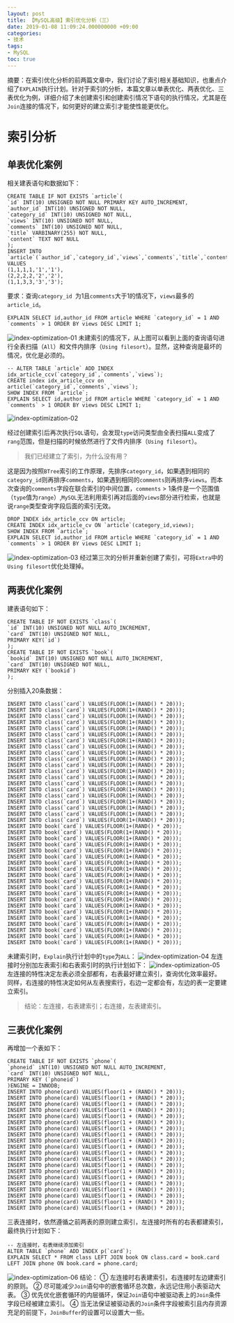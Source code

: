 ```yaml
---
layout: post
title: 【MySQL高级】索引优化分析（三）
date: 2019-01-08 11:09:24.000000000 +09:00
categories:
- 技术
tags:
- MySQL
toc: true
---
```


摘要：在索引优化分析的前两篇文章中，我们讨论了索引相关基础知识，也重点介绍了`EXPLAIN`执行计划。针对于索引的分析，本篇文章以单表优化、两表优化、三表优化为例，详细介绍了未创建索引和创建索引情况下语句的执行情况，尤其是在`Join`连接的情况下，如何更好的建立索引才能使性能更优化。

# 索引分析

## 单表优化案例

相关建表语句和数据如下：

```
CREATE TABLE IF NOT EXISTS `article`(
`id` INT(10) UNSIGNED NOT NULL PRIMARY KEY AUTO_INCREMENT,
`author_id` INT(10) UNSIGNED NOT NULL,
`category_id` INT(10) UNSIGNED NOT NULL,
`views` INT(10) UNSIGNED NOT NULL,
`comments` INT(10) UNSIGNED NOT NULL,
`title` VARBINARY(255) NOT NULL,
`content` TEXT NOT NULL
);
INSERT INTO `article`(`author_id`,`category_id`,`views`,`comments`,`title`,`content`) VALUES 
(1,1,1,1,'1','1'),
(2,2,2,2,'2','2'),
(1,1,3,3,'3','3');
```
要求：查询`category_id `为1且`comments`大于1的情况下，`views`最多的`article_id`。

```
EXPLAIN SELECT id,author_id FROM article WHERE `category_id` = 1 AND `comments` > 1 ORDER BY views DESC LIMIT 1;
```
![index-optimization-01](https://github.com/LensXiong/hexo_source_code/blob/master/img/technology/2019/mysql-index-optimization-03/01.jpg?raw=true)
未建索引的情况下，从上图可以看到上面的查询语句进行全表扫描（`All`）和文件内排序（`Using filesort`）。显然，这种查询是最坏的情况，优化是必须的。

```
-- ALTER TABLE `article` ADD INDEX idx_article_ccv(`category_id`,`comments`,`views`);
CREATE index idx_article_ccv on article(`category_id`,`comments`,`views`);
SHOW INDEX FROM `article`;
EXPLAIN SELECT id,author_id FROM article WHERE `category_id` = 1 AND `comments` > 1 ORDER BY views DESC LIMIT 1;
```
![index-optimization-02](https://github.com/LensXiong/hexo_source_code/blob/master/img/technology/2019/mysql-index-optimization-03/02.jpg?raw=true)

经过创建索引后再次执行`SQL`语句，会发现`type`访问类型由全表扫描`ALL`变成了`rang`范围，但是扫描的时候依然进行了文件内排序（`Using filesort`）。
> 我们已经建立了索引，为什么没有用？

这是因为按照`BTree`索引的工作原理，先排序`category_id`，如果遇到相同的`category_id`则再排序`comments`，如果遇到相同的`comments`则再排序`views`。而本次查询的`comments`字段在联合索引的中间位置，`comments` > 1条件是一个范围值（`type`值为`range`）,`MySQL`无法利用索引再对后面的`views`部分进行检索，也就是说`range`类型查询字段后面的索引无效。
```
DROP INDEX idx_article_ccv ON article;
CREATE INDEX idx_article_cv ON `article`(category_id,views);
SHOW INDEX FROM `article`;
EXPLAIN SELECT id,author_id FROM article WHERE `category_id` = 1 AND `comments` > 1 ORDER BY views DESC LIMIT 1;
```
![index-optimization-03](https://github.com/LensXiong/hexo_source_code/blob/master/img/technology/2019/mysql-index-optimization-03/03.jpg?raw=true)
经过第三次的分析并重新创建了索引，可将`Extra`中的`Using filesort`优化处理掉。

## 两表优化案例

建表语句如下：

```
CREATE TABLE IF NOT EXISTS `class`(
`id` INT(10) UNSIGNED NOT NULL AUTO_INCREMENT,
`card` INT(10) UNSIGNED NOT NULL,
PRIMARY KEY(`id`)
);
CREATE TABLE IF NOT EXISTS `book`(
`bookid` INT(10) UNSIGNED NOT NULL AUTO_INCREMENT,
`card` INT(10) UNSIGNED NOT NULL,
PRIMARY KEY (`bookid`)
);
```

分别插入20条数据：

```
INSERT INTO class(`card`) VALUES(FLOOR(1+(RAND() * 20)));
INSERT INTO class(`card`) VALUES(FLOOR(1+(RAND() * 20)));
INSERT INTO class(`card`) VALUES(FLOOR(1+(RAND() * 20)));
INSERT INTO class(`card`) VALUES(FLOOR(1+(RAND() * 20)));
INSERT INTO class(`card`) VALUES(FLOOR(1+(RAND() * 20)));
INSERT INTO class(`card`) VALUES(FLOOR(1+(RAND() * 20)));
INSERT INTO class(`card`) VALUES(FLOOR(1+(RAND() * 20)));
INSERT INTO class(`card`) VALUES(FLOOR(1+(RAND() * 20)));
INSERT INTO class(`card`) VALUES(FLOOR(1+(RAND() * 20)));
INSERT INTO class(`card`) VALUES(FLOOR(1+(RAND() * 20)));
INSERT INTO class(`card`) VALUES(FLOOR(1+(RAND() * 20)));
INSERT INTO class(`card`) VALUES(FLOOR(1+(RAND() * 20)));
INSERT INTO class(`card`) VALUES(FLOOR(1+(RAND() * 20)));
INSERT INTO class(`card`) VALUES(FLOOR(1+(RAND() * 20)));
INSERT INTO class(`card`) VALUES(FLOOR(1+(RAND() * 20)));
INSERT INTO class(`card`) VALUES(FLOOR(1+(RAND() * 20)));
INSERT INTO class(`card`) VALUES(FLOOR(1+(RAND() * 20)));
INSERT INTO class(`card`) VALUES(FLOOR(1+(RAND() * 20)));
INSERT INTO class(`card`) VALUES(FLOOR(1+(RAND() * 20)));
INSERT INTO class(`card`) VALUES(FLOOR(1+(RAND() * 20)));
INSERT INTO book(`card`) VALUES(FLOOR(1+(RAND() * 20)));
INSERT INTO book(`card`) VALUES(FLOOR(1+(RAND() * 20)));
INSERT INTO book(`card`) VALUES(FLOOR(1+(RAND() * 20)));
INSERT INTO book(`card`) VALUES(FLOOR(1+(RAND() * 20)));
INSERT INTO book(`card`) VALUES(FLOOR(1+(RAND() * 20)));
INSERT INTO book(`card`) VALUES(FLOOR(1+(RAND() * 20)));
INSERT INTO book(`card`) VALUES(FLOOR(1+(RAND() * 20)));
INSERT INTO book(`card`) VALUES(FLOOR(1+(RAND() * 20)));
INSERT INTO book(`card`) VALUES(FLOOR(1+(RAND() * 20)));
INSERT INTO book(`card`) VALUES(FLOOR(1+(RAND() * 20)));
INSERT INTO book(`card`) VALUES(FLOOR(1+(RAND() * 20)));
INSERT INTO book(`card`) VALUES(FLOOR(1+(RAND() * 20)));
INSERT INTO book(`card`) VALUES(FLOOR(1+(RAND() * 20)));
INSERT INTO book(`card`) VALUES(FLOOR(1+(RAND() * 20)));
INSERT INTO book(`card`) VALUES(FLOOR(1+(RAND() * 20)));
INSERT INTO book(`card`) VALUES(FLOOR(1+(RAND() * 20)));
INSERT INTO book(`card`) VALUES(FLOOR(1+(RAND() * 20)));
INSERT INTO book(`card`) VALUES(FLOOR(1+(RAND() * 20)));
INSERT INTO book(`card`) VALUES(FLOOR(1+(RAND() * 20)));
INSERT INTO book(`card`) VALUES(FLOOR(1+(RAND() * 20)));
```
未建索引时，`Explain`执行计划中的`type`为`ALL`：
![index-optimization-04](https://github.com/LensXiong/hexo_source_code/blob/master/img/technology/2019/mysql-index-optimization-03/04.jpg?raw=true)
左连接时分别加左表索引和右表索引时的执行计划如下：
![index-optimization-05](https://github.com/LensXiong/hexo_source_code/blob/master/img/technology/2019/mysql-index-optimization-03/05.jpg?raw=true)
左连接的特性决定左表必须全部都有，右表最好建立索引，查询优化效率最好。
同样，右连接的特性决定如何从左表搜索行，右边一定都会有，左边的表一定要建立索引。
> 结论：左连接，右表建索引；右连接，左表建索引。

## 三表优化案例

再增加一个表如下：

```
CREATE TABLE IF NOT EXISTS `phone`(
`phoneid` iNT(10) UNSIGNED NOT NULL AUTO_INCREMENT,
`card` INT(10) UNSIGNED NOT NULL,
PRIMARY KEY (`phoneid`)
)ENGINE = INNODB;
INSERT INTO phone(card) VALUES(floor(1 + (RAND() * 20)));
INSERT INTO phone(card) VALUES(floor(1 + (RAND() * 20)));
INSERT INTO phone(card) VALUES(floor(1 + (RAND() * 20)));
INSERT INTO phone(card) VALUES(floor(1 + (RAND() * 20)));
INSERT INTO phone(card) VALUES(floor(1 + (RAND() * 20)));
INSERT INTO phone(card) VALUES(floor(1 + (RAND() * 20)));
INSERT INTO phone(card) VALUES(floor(1 + (RAND() * 20)));
INSERT INTO phone(card) VALUES(floor(1 + (RAND() * 20)));
INSERT INTO phone(card) VALUES(floor(1 + (RAND() * 20)));
INSERT INTO phone(card) VALUES(floor(1 + (RAND() * 20)));
INSERT INTO phone(card) VALUES(floor(1 + (RAND() * 20)));
INSERT INTO phone(card) VALUES(floor(1 + (RAND() * 20)));
INSERT INTO phone(card) VALUES(floor(1 + (RAND() * 20)));
INSERT INTO phone(card) VALUES(floor(1 + (RAND() * 20)));
INSERT INTO phone(card) VALUES(floor(1 + (RAND() * 20)));
INSERT INTO phone(card) VALUES(floor(1 + (RAND() * 20)));
INSERT INTO phone(card) VALUES(floor(1 + (RAND() * 20)));
INSERT INTO phone(card) VALUES(floor(1 + (RAND() * 20)));
INSERT INTO phone(card) VALUES(floor(1 + (RAND() * 20)));
INSERT INTO phone(card) VALUES(floor(1 + (RAND() * 20)));
```

三表连接时，依然遵循之前两表的原则建立索引，左连接时所有的右表都建索引，最终执行计划如下：

```
-- 左连接时，右表继续添加索引
ALTER TABLE `phone` ADD INDEX p(`card`);
EXPLAIN SELECT * FROM class LEFT JOIN book ON class.card = book.card LEFT JOIN phone ON book.card = phone.card;
```
![index-optimization-06](https://github.com/LensXiong/hexo_source_code/blob/master/img/technology/2019/mysql-index-optimization-03/06.jpg?raw=true)
结论：
① 左连接时右表建索引，右连接时左边建索引的原则。
② 尽可能减少`Join`语句中的嵌套循环总次数，永远记住用小表驱动大表。
③ 优先优化嵌套循环的内层循环，保证`Join`语句中被驱动表上的`Join`条件字段已经被建立索引。
④ 当无法保证被驱动表的`Join`条件字段被索引且内存资源充足的前提下，`JoinBuffer`的设置可以设置大一些。
